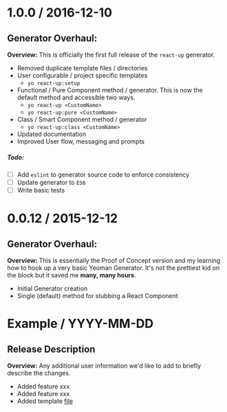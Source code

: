 1.0.0 / 2016-12-10
==================
## Generator Overhaul:
**Overview:** This is officially the first full release of the `react-up` generator.
* Removed duplicate template files / directories
* User configurable / project specific templates
  - `yo react-up:setup`
* Functional / Pure Component method / generator. This is now the default method and accessible two ways.
  - `yo react-up <CustomName>`
  - `yo react-up:pure <CustomName>`
* Class / Smart Component method / generator
  - `yo react-up:class <CustomName>`
* Updated documentation
* Improved User flow, messaging and prompts

##### Todo:
- [ ] Add `eslint` to generator source code to enforce consistency
- [ ] Update generator to `ES6`
- [ ] Write basic tests

0.0.12 / 2015-12-12
==================
## Generator Overhaul:
**Overview:** This is essentially the Proof of Concept version and my learning how to hook up a very basic Yeoman Generator. It's not the prettiest kid on the block but it saved me **many, many hours**.
* Initial Generator creation
* Single (default) method for stubbing a React Component


Example / YYYY-MM-DD
==================
## Release Description
**Overview:** Any additional user information we'd like to add to briefly describe the changes.
* Added feature xxx
* Added feature xxx
* Added template [file](/)
